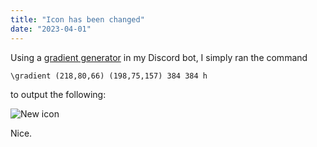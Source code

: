 ```yaml
---
title: "Icon has been changed"
date: "2023-04-01"
---
```


Using a [gradient generator](https://github.com/Xithrius/Xythrion/blob/main/xythrion/extensions/image_generation/gradients.py#L67-L95) in my Discord bot, I simply ran the command

```
\gradient (218,80,66) (198,75,157) 384 384 h
```

to output the following:

![New icon](/images/posts/change-of-icon/new-icon.png)

Nice.
